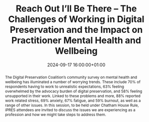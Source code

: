 ---
abstract: The Digital Preservation Coalition’s community survey on mental health and
  wellbeing has illuminated a number of worrying trends. These include 70% of respondents
  having to work to unrealistic expectations, 63% feeling overwhelmed by the advocacy
  burden of digital preservation, and 58% feeling unsupported in their work. Linked
  to these problems and more, 88% reported work related stress, 69% anxiety, 67% fatigue,
  and 59% burnout, as well as a range of other issues. In this session, to be held
  under Chatham House Rule, iPRES attendees are invited to discuss the issues we are
  experiencing as a profession and how we might take steps to address them.
creators:
- Elizabeth England
- ' Sharon McMeekin'
date: 2024-09-17 16:00:00+01:00
document_url: ''
grand_parent: iPRES
institutions: []
keywords:
- communications and advocacy for dp
- scaling up
landing_page_url: ''
language: eng
layout: publication
license: Creative Commons Attribution Share-Alike 4.0 (CC-BY-SA-4.0)
notes_url: https://docs.google.com/document/d/1xN-fwCFg-P67ql_YA4O66pP7yNS3IpFDC3W7YVU3BKY/edit#heading=h.aar4tupij1po
parent: iPRES 2024
publication_type: birds of a feather
size: null
slides_url: ''
source_name: iPRES
stream_url: ''
title: Reach Out I’ll Be There – The Challenges of Working in Digital Preservation
  and the Impact on Practitioner Mental Health and Wellbeing
year: 2024
---